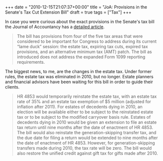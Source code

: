 +++
date = "2010-12-15T21:07:37+00:00"
title = "JoA: Provisions in the Senate's Tax Cut Extension Bill"
draft = true
tags = ["Tax"]
+++

In case you were curious about the exact provisions in the Senate's tax bill the Journal of Accountancy has a [detailed article](http://www.journalofaccountancy.com/Web/20103647.htm).

> The bill has provisions from four of the five tax areas that were considered to be important for Congress to address during its current “lame duck” session: the estate tax, expiring tax cuts, expired tax provisions, and an alternative minimum tax (AMT) patch. The bill as introduced does not address the expanded Form 1099 reporting requirements.

The biggest news, to me, are the changes in the estate tax. Under former rules, the estate tax was eliminated in 2010, but no longer. Estate planners and financial advisors have been waiting for this bill in order to guide their clients.

> HR 4853 would temporarily reinstate the estate tax, with an estate tax rate of 35% and an estate tax exemption of $5 million (adjusted for inflation after 2011). For estates of decedents dying in 2010, an election will be available either to be subject to the reinstated estate tax or to be subject to the modified carryover basis rule. Estates of decedents dying in 2010 would be given an extension to file an estate tax return until nine months after the date of enactment of HR 4853. The bill would also reinstate the generation-skipping transfer tax, and the due date for filing a return would be extended to nine months after the date of enactment of HR 4853. However, for generation-skipping transfers made during 2010, the tax rate will be zero. The bill would also restore the unified credit against gift tax for gifts made after 2010.